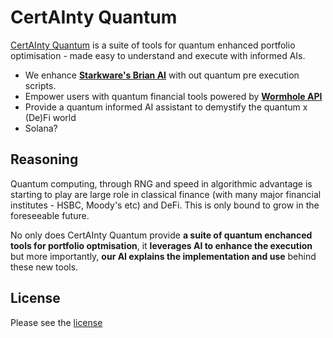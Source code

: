 # CertAInty Quantum

[CertAInty Quantum](https://supremacy.thomasbale.com/) is a suite of tools for quantum enhanced portfolio optimisation - made easy to understand and execute with informed AIs.

- We enhance [**Starkware's Brian AI**](tbc) with out quantum pre execution scripts.
- Empower users with quantum financial tools powered by [**Wormhole API**](/code/frontend/quantum-portfolio-optimisation/app/analysis/page.tsx)
- Provide a quantum informed AI assistant to demystify the quantum x (De)Fi world
- Solana?

## Reasoning

Quantum computing, through RNG and speed in algorithmic advantage is starting to play are large role in classical finance (with many major financial institutes - HSBC, Moody's etc) and DeFi. This is only bound to grow in the foreseeable future.

No only does CertAInty Quantum provide **a suite of quantum enchanced tools for portfolio optmisation**, it **leverages AI to enhance the execution** but more importantly, **our AI explains the implementation and use** behind these new tools.

## License

Please see the [license](LICENSE)
